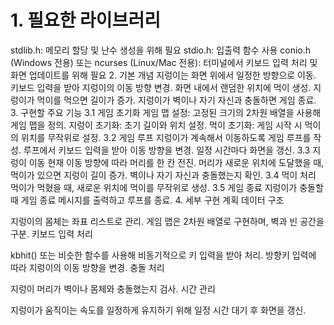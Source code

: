 # 1. 필요한 라이브러리  
stdlib.h: 메모리 할당 및 난수 생성을 위해 필요
stdio.h: 입출력 함수 사용
conio.h (Windows 전용) 또는 ncurses (Linux/Mac 전용): 터미널에서 키보드 입력 처리 및 화면 업데이트를 위해 필요
2. 기본 개념
지렁이는 화면 위에서 일정한 방향으로 이동.
키보드 입력을 받아 지렁이의 이동 방향 변경.
화면 내에서 랜덤한 위치에 먹이 생성.
지렁이가 먹이를 먹으면 길이가 증가.
지렁이가 벽이나 자기 자신과 충돌하면 게임 종료.
3. 구현할 주요 기능
3.1 게임 초기화
게임 맵 설정: 고정된 크기의 2차원 배열을 사용해 게임 맵을 정의.
지렁이 초기화: 초기 길이와 위치 설정.
먹이 초기화: 게임 시작 시 먹이의 위치를 무작위로 설정.
3.2 게임 루프
지렁이가 계속해서 이동하도록 게임 루프를 작성.
루프에서 키보드 입력을 받아 이동 방향을 변경.
일정 시간마다 화면을 갱신.
3.3 지렁이 이동
현재 이동 방향에 따라 머리를 한 칸 전진.
머리가 새로운 위치에 도달했을 때, 먹이가 있으면 지렁이 길이 증가.
벽이나 자기 자신과 충돌했는지 확인.
3.4 먹이 처리
먹이가 먹혔을 때, 새로운 위치에 먹이를 무작위로 생성.
3.5 게임 종료
지렁이가 충돌할 때 게임 종료 메시지를 출력하고 루프를 종료.
4. 세부 구현 계획
데이터 구조

지렁이의 몸체는 좌표 리스트로 관리.
게임 맵은 2차원 배열로 구현하며, 벽과 빈 공간을 구분.
키보드 입력 처리

kbhit() 또는 비슷한 함수를 사용해 비동기적으로 키 입력을 받아 처리.
방향키 입력에 따라 지렁이의 이동 방향을 변경.
충돌 처리

지렁이 머리가 벽이나 몸체와 충돌했는지 검사.
시간 관리

지렁이가 움직이는 속도를 일정하게 유지하기 위해 일정 시간 대기 후 화면을 갱신.
